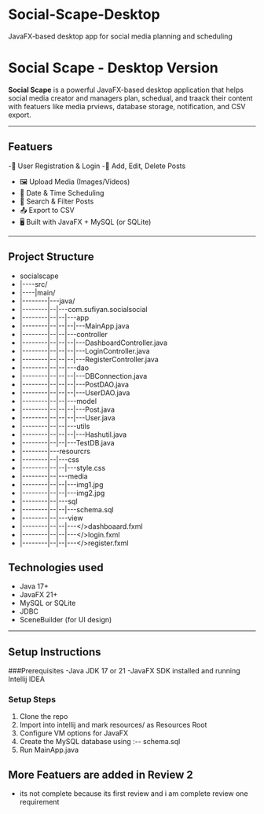 # Social-Scape-Desktop
JavaFX-based desktop app for social media planning and scheduling

# Social Scape - Desktop Version

**Social Scape** is a powerful JavaFX-based desktop application that helps social media creator and managers plan, schedual, and traack their content with featuers like media prviews, database storage, notification, and CSV export.

------

## Featuers 

-🔐 User Registration & Login
-📝 Add, Edit, Delete Posts
- 🖼 Upload Media (Images/Videos)
- 📅 Date & Time Scheduling
- 🔎 Search & Filter Posts
- 📤 Export to CSV
- 🖥 Built with JavaFX + MySQL (or SQLite)

-----

## Project Structure

-  socialscape
-  |----src/
-  |----|main/
-  |--------|---java/
-  |--------|--|---com.sufiyan.socialsocial
-  |--------|--|--|---app
-  |--------|--|--|--|---MainApp.java
-  |--------|--|--|---controller
-  |--------|--|--|--|---DashboardController.java
-  |--------|--|--|--|---LoginController.java
-  |--------|--|--|--|---RegisterController.java
-  |--------|--|--|---dao
-  |--------|--|--|--|---DBConnection.java
-  |--------|--|--|--|---PostDAO.java
-  |--------|--|--|--|---UserDAO.java
-  |--------|--|--|---model
-  |--------|--|--|--|---Post.java
-  |--------|--|--|--|---User.java
-  |--------|--|--|---utils
-  |--------|--|--|--|---Hashutil.java
-  |--------|--|--|---TestDB.java
-  |--------|---resourcrs   
-  |--------|--|---css
-  |--------|--|--|---style.css
-  |--------|--|---media 
-  |--------|--|--|---img1.jpg
-  |--------|--|--|---img2.jpg
-  |--------|--|---sql
-  |--------|--|--|---schema.sql
-  |--------|--|---view
-  |--------|--|--|---</>dashboaard.fxml
-  |--------|--|--|---</>login.fxml
-  |--------|--|--|---</>register.fxml

  ## Technologies used
  - Java 17+
  - JavaFX 21+
  - MySQL or SQLite
  - JDBC
  - SceneBuilder (for UI design)
 
  ----
  ## Setup Instructions
  ###Prerequisites
  -Java JDK 17 or 21
  -JavaFX SDK installed and running
  Intellij IDEA

  ### Setup Steps
  1. Clone the repo
  2. Import into intellij and mark resources/ as Resources Root
  3. Configure VM options for JavaFX
  4. Create the MySQL database using :-- schema.sql
  5. Run MainApp.java
## More Featuers are added in Review 2
 - its not complete because its first review and i am complete review one requirement
